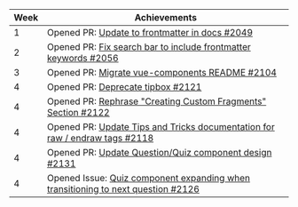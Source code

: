 | Week | Achievements |
| ---- | ------------ |
| 1 | Opened PR: [Update to frontmatter in docs #2049](https://github.com/MarkBind/markbind/pull/2049) |
| 2 | Opened PR: [Fix search bar to include frontmatter keywords #2056](https://github.com/MarkBind/markbind/pull/2056) |
| 3 | Opened PR: [Migrate vue-components README #2104](https://github.com/MarkBind/markbind/pull/2104) |
| 4 | Opened PR: [Deprecate tipbox #2121](https://github.com/MarkBind/markbind/pull/2121) |
| 4 | Opened PR: [Rephrase "Creating Custom Fragments" Section #2122](https://github.com/MarkBind/markbind/pull/2122) |
| 4 | Opened PR: [Update Tips and Tricks documentation for raw / endraw tags #2118](https://github.com/MarkBind/markbind/pull/2118) |
| 4 | Opened PR: [Update Question/Quiz component design #2131](https://github.com/MarkBind/markbind/pull/2131) |
| 4 | Opened Issue: [Quiz component expanding when transitioning to next question #2126](https://github.com/MarkBind/markbind/issues/2126) |
